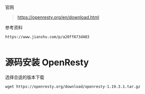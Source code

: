
官网
> https://openresty.org/en/download.html

参考资料
```
https://www.jianshu.com/p/a20ff673d483


```

# 源码安装 OpenResty

选择合适的版本下载
```
wget https://openresty.org/download/openresty-1.19.3.1.tar.gz
```


